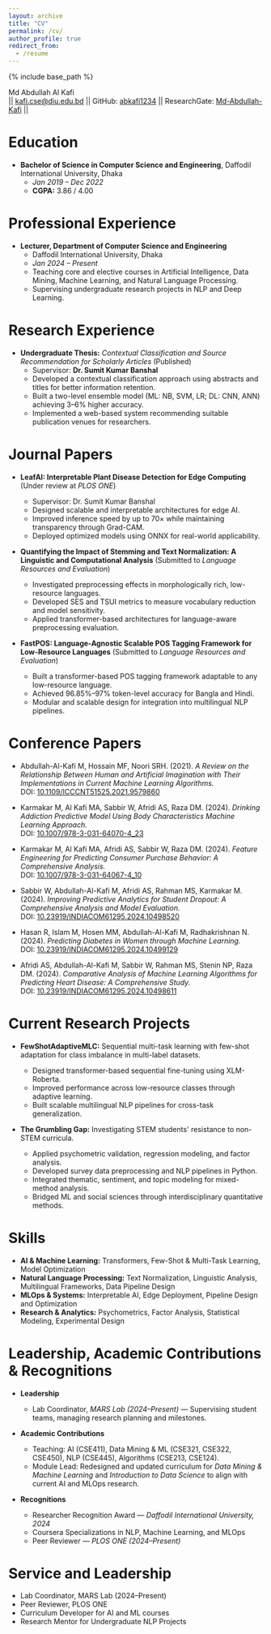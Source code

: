 ```yaml
---
layout: archive
title: "CV"
permalink: /cv/
author_profile: true
redirect_from:
  - /resume
---
```


{% include base_path %}

Md Abdullah Al Kafi  
|| kafi.cse@diu.edu.bd || GitHub: [abkafi1234](https://github.com/abkafi1234) || ResearchGate: [Md-Abdullah-Kafi](https://www.researchgate.net/profile/Md-Abdullah-Kafi) ||

Education
======
* **Bachelor of Science in Computer Science and Engineering**, Daffodil International University, Dhaka  
  * *Jan 2019 – Dec 2022*  
  * **CGPA:** 3.86 / 4.00

Professional Experience
======
* **Lecturer, Department of Computer Science and Engineering**  
  * Daffodil International University, Dhaka  
  * *Jan 2024 – Present*  
  * Teaching core and elective courses in Artificial Intelligence, Data Mining, Machine Learning, and Natural Language Processing.  
  * Supervising undergraduate research projects in NLP and Deep Learning.

Research Experience
======
* **Undergraduate Thesis:** *Contextual Classification and Source Recommendation for Scholarly Articles* (Published)  
  * Supervisor: **Dr. Sumit Kumar Banshal**  
  * Developed a contextual classification approach using abstracts and titles for better information retention.  
  * Built a two-level ensemble model (ML: NB, SVM, LR; DL: CNN, ANN) achieving 3–6% higher accuracy.  
  * Implemented a web-based system recommending suitable publication venues for researchers.

Journal Papers
======
* **LeafAI: Interpretable Plant Disease Detection for Edge Computing** (Under review at *PLOS ONE*)  
  * Supervisor: Dr. Sumit Kumar Banshal  
  * Designed scalable and interpretable architectures for edge AI.  
  * Improved inference speed by up to 70× while maintaining transparency through Grad-CAM.  
  * Deployed optimized models using ONNX for real-world applicability.

* **Quantifying the Impact of Stemming and Text Normalization: A Linguistic and Computational Analysis** (Submitted to *Language Resources and Evaluation*)  
  * Investigated preprocessing effects in morphologically rich, low-resource languages.  
  * Developed SES and TSUI metrics to measure vocabulary reduction and model sensitivity.  
  * Applied transformer-based architectures for language-aware preprocessing evaluation.

* **FastPOS: Language-Agnostic Scalable POS Tagging Framework for Low-Resource Languages** (Submitted to *Language Resources and Evaluation*)  
  * Built a transformer-based POS tagging framework adaptable to any low-resource language.  
  * Achieved 96.85%–97% token-level accuracy for Bangla and Hindi.  
  * Modular and scalable design for integration into multilingual NLP pipelines.

Conference Papers
======
* Abdullah-Al-Kafi M, Hossain MF, Noori SRH. (2021). *A Review on the Relationship Between Human and Artificial Imagination with Their Implementations in Current Machine Learning Algorithms.*  
  DOI: [10.1109/ICCCNT51525.2021.9579860](https://doi.org/10.1109/ICCCNT51525.2021.9579860)

* Karmakar M, Al Kafi MA, Sabbir W, Afridi AS, Raza DM. (2024). *Drinking Addiction Predictive Model Using Body Characteristics Machine Learning Approach.*  
  DOI: [10.1007/978-3-031-64070-4_23](https://doi.org/10.1007/978-3-031-64070-4_23)

* Karmakar M, Al Kafi MA, Afridi AS, Sabbir W, Raza DM. (2024). *Feature Engineering for Predicting Consumer Purchase Behavior: A Comprehensive Analysis.*  
  DOI: [10.1007/978-3-031-64067-4_10](https://doi.org/10.1007/978-3-031-64067-4_10)

* Sabbir W, Abdullah-Al-Kafi M, Afridi AS, Rahman MS, Karmakar M. (2024). *Improving Predictive Analytics for Student Dropout: A Comprehensive Analysis and Model Evaluation.*  
  DOI: [10.23919/INDIACOM61295.2024.10498520](https://doi.org/10.23919/INDIACOM61295.2024.10498520)

* Hasan R, Islam M, Hosen MM, Abdullah-Al-Kafi M, Radhakrishnan N. (2024). *Predicting Diabetes in Women through Machine Learning.*  
  DOI: [10.23919/INDIACOM61295.2024.10499129](https://doi.org/10.23919/INDIACOM61295.2024.10499129)

* Afridi AS, Abdullah-Al-Kafi M, Sabbir W, Rahman MS, Stenin NP, Raza DM. (2024). *Comparative Analysis of Machine Learning Algorithms for Predicting Heart Disease: A Comprehensive Study.*  
  DOI: [10.23919/INDIACOM61295.2024.10498611](https://doi.org/10.23919/INDIACOM61295.2024.10498611)

Current Research Projects
======
* **FewShotAdaptiveMLC:** Sequential multi-task learning with few-shot adaptation for class imbalance in multi-label datasets.  
  * Designed transformer-based sequential fine-tuning using XLM-Roberta.  
  * Improved performance across low-resource classes through adaptive learning.  
  * Built scalable multilingual NLP pipelines for cross-task generalization.

* **The Grumbling Gap:** Investigating STEM students' resistance to non-STEM curricula.  
  * Applied psychometric validation, regression modeling, and factor analysis.  
  * Developed survey data preprocessing and NLP pipelines in Python.  
  * Integrated thematic, sentiment, and topic modeling for mixed-method analysis.  
  * Bridged ML and social sciences through interdisciplinary quantitative methods.

Skills
======
* **AI & Machine Learning:** Transformers, Few-Shot & Multi-Task Learning, Model Optimization  
* **Natural Language Processing:** Text Normalization, Linguistic Analysis, Multilingual Frameworks, Data Pipeline Design  
* **MLOps & Systems:** Interpretable AI, Edge Deployment, Pipeline Design and Optimization  
* **Research & Analytics:** Psychometrics, Factor Analysis, Statistical Modeling, Experimental Design

Leadership, Academic Contributions & Recognitions
======
* **Leadership**  
  * Lab Coordinator, *MARS Lab (2024–Present)* — Supervising student teams, managing research planning and milestones.

* **Academic Contributions**  
  * Teaching: AI (CSE411), Data Mining & ML (CSE321, CSE322, CSE450), NLP (CSE445), Algorithms (CSE213, CSE124).  
  * Module Lead: Redesigned and updated curriculum for *Data Mining & Machine Learning* and *Introduction to Data Science* to align with current AI and MLOps research.

* **Recognitions**  
  * Researcher Recognition Award — *Daffodil International University, 2024*  
  * Coursera Specializations in NLP, Machine Learning, and MLOps  
  * Peer Reviewer — *PLOS ONE (2024–Present)*

Service and Leadership
======
* Lab Coordinator, MARS Lab (2024–Present)
* Peer Reviewer, PLOS ONE
* Curriculum Developer for AI and ML courses
* Research Mentor for Undergraduate NLP Projects
